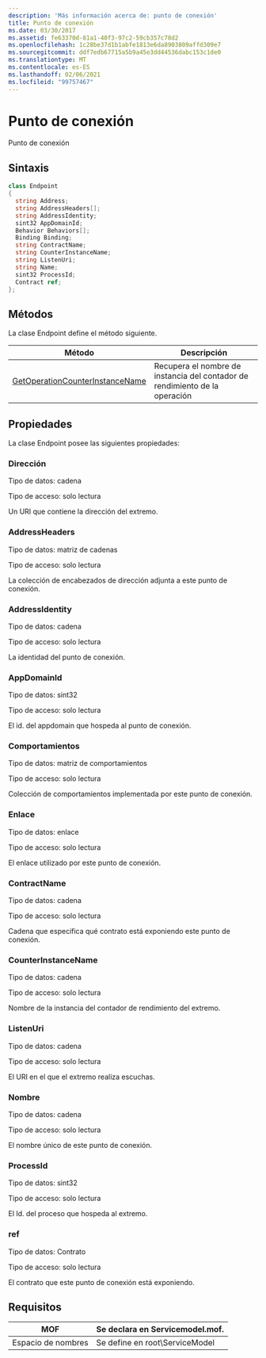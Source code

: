 ```yaml
---
description: 'Más información acerca de: punto de conexión'
title: Punto de conexión
ms.date: 03/30/2017
ms.assetid: fe63370d-81a1-40f3-97c2-59cb357c78d2
ms.openlocfilehash: 1c28be37d1b1abfe1813e6da8903809affd309e7
ms.sourcegitcommit: ddf7edb67715a5b9a45e3dd44536dabc153c1de0
ms.translationtype: MT
ms.contentlocale: es-ES
ms.lasthandoff: 02/06/2021
ms.locfileid: "99757467"
---
```

# <a name="endpoint"></a>Punto de conexión

Punto de conexión  
  
## <a name="syntax"></a>Sintaxis  
  
```csharp
class Endpoint  
{  
  string Address;  
  string AddressHeaders[];  
  string AddressIdentity;  
  sint32 AppDomainId;  
  Behavior Behaviors[];  
  Binding Binding;  
  string ContractName;  
  string CounterInstanceName;  
  string ListenUri;  
  string Name;  
  sint32 ProcessId;  
  Contract ref;  
};  
```  
  
## <a name="methods"></a>Métodos  

 La clase Endpoint define el método siguiente.  
  
|Método|Descripción|  
|------------|-----------------|  
|[GetOperationCounterInstanceName](getoperationcounterinstancename.md)|Recupera el nombre de instancia del contador de rendimiento de la operación|  
  
## <a name="properties"></a>Propiedades  

 La clase Endpoint posee las siguientes propiedades:  
  
### <a name="address"></a>Dirección  

 Tipo de datos: cadena  
  
 Tipo de acceso: solo lectura  
  
 Un URI que contiene la dirección del extremo.  
  
### <a name="addressheaders"></a>AddressHeaders  

 Tipo de datos: matriz de cadenas  
  
 Tipo de acceso: solo lectura  
  
 La colección de encabezados de dirección adjunta a este punto de conexión.  
  
### <a name="addressidentity"></a>AddressIdentity  

 Tipo de datos: cadena  
  
 Tipo de acceso: solo lectura  
  
 La identidad del punto de conexión.  
  
### <a name="appdomainid"></a>AppDomainId  

 Tipo de datos: sint32  
  
 Tipo de acceso: solo lectura  
  
 El id. del appdomain que hospeda al punto de conexión.  
  
### <a name="behaviors"></a>Comportamientos  

 Tipo de datos: matriz de comportamientos  
  
 Tipo de acceso: solo lectura  
  
 Colección de comportamientos implementada por este punto de conexión.  
  
### <a name="binding"></a>Enlace  

 Tipo de datos: enlace  
  
 Tipo de acceso: solo lectura  
  
 El enlace utilizado por este punto de conexión.  
  
### <a name="contractname"></a>ContractName  

 Tipo de datos: cadena  
  
 Tipo de acceso: solo lectura  
  
 Cadena que especifica qué contrato está exponiendo este punto de conexión.  
  
### <a name="counterinstancename"></a>CounterInstanceName  

 Tipo de datos: cadena  
  
 Tipo de acceso: solo lectura  
  
 Nombre de la instancia del contador de rendimiento del extremo.  
  
### <a name="listenuri"></a>ListenUri  

 Tipo de datos: cadena  
  
 Tipo de acceso: solo lectura  
  
 El URI en el que el extremo realiza escuchas.  
  
### <a name="name"></a>Nombre  

 Tipo de datos: cadena  
  
 Tipo de acceso: solo lectura  
  
 El nombre único de este punto de conexión.  
  
### <a name="processid"></a>ProcessId  

 Tipo de datos: sint32  
  
 Tipo de acceso: solo lectura  
  
 El Id. del proceso que hospeda al extremo.  
  
### <a name="ref"></a>ref  

 Tipo de datos: Contrato  
  
 Tipo de acceso: solo lectura  
  
 El contrato que este punto de conexión está exponiendo.  
  
## <a name="requirements"></a>Requisitos  
  
|MOF|Se declara en Servicemodel.mof.|  
|---------|-----------------------------------|  
|Espacio de nombres|Se define en root\ServiceModel|
